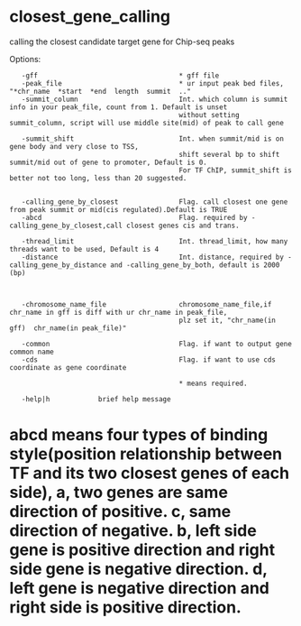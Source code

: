 # closest_gene_calling
calling the closest candidate target gene for Chip-seq peaks 


Options:

       -gff                                   * gff file 
       -peak_file                             * ur input peak bed files, "*chr_name  *start  *end  length  summit  .."
       -summit_column                         Int. which column is summit info in your peak_file, count from 1. Default is unset
                                              without setting summit_column, script will use middle site(mid) of peak to call gene
                                          
       -summit_shift                          Int. when summit/mid is on gene body and very close to TSS,
                                              shift several bp to shift summit/mid out of gene to promoter, Default is 0.
                                              For TF ChIP, summit_shift is better not too long, less than 20 suggested.
                                          

       -calling_gene_by_closest               Flag. call closest one gene from peak summit or mid(cis regulated).Default is TRUE
       -abcd                                  Flag. required by -calling_gene_by_closest,call closest genes cis and trans.

       -thread_limit                          Int. thread_limit, how many threads want to be used, Default is 4
       -distance                              Int. distance, required by -calling_gene_by_distance and -calling_gene_by_both, default is 2000 (bp)



       -chromosome_name_file                  chromosome_name_file,if chr_name in gff is diff with ur chr_name in peak_file,
                                              plz set it, "chr_name(in gff)  chr_name(in peak_file)"
                                          
       -common                                Flag. if want to output gene common name
       -cds                                   Flag. if want to use cds coordinate as gene coordinate

                                              * means required.
                                          
       -help|h            brief help message
       
       
# abcd means four types of binding style(position relationship between TF and its two closest genes of each side), a, two genes are same direction of positive. c, same direction of negative. b, left side gene is positive direction and right side gene is negative direction. d, left gene is negative direction and right side is positive direction.
